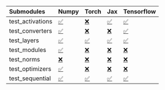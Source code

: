 | Submodules       | Numpy                                                                                                                           | Torch                                                                                                                           | Jax                                                                                                                             | Tensorflow                                                                                                                      |
|:-----------------|:--------------------------------------------------------------------------------------------------------------------------------|:--------------------------------------------------------------------------------------------------------------------------------|:--------------------------------------------------------------------------------------------------------------------------------|:--------------------------------------------------------------------------------------------------------------------------------|
| test_activations | <a href="https://github.com/unifyai/ivy/runs/8173832528?check_suite_focus=true" rel="noopener noreferrer" target="_blank">✅</a> | <a href="https://github.com/unifyai/ivy/runs/8173832687?check_suite_focus=true" rel="noopener noreferrer" target="_blank">❌</a> | <a href="https://github.com/unifyai/ivy/runs/8173832864?check_suite_focus=true" rel="noopener noreferrer" target="_blank">✅</a> | <a href="https://github.com/unifyai/ivy/runs/8173833123?check_suite_focus=true" rel="noopener noreferrer" target="_blank">✅</a> |
| test_converters  | <a href="https://github.com/unifyai/ivy/runs/8173832557?check_suite_focus=true" rel="noopener noreferrer" target="_blank">✅</a> | <a href="https://github.com/unifyai/ivy/runs/8173832709?check_suite_focus=true" rel="noopener noreferrer" target="_blank">❌</a> | <a href="https://github.com/unifyai/ivy/runs/8173832924?check_suite_focus=true" rel="noopener noreferrer" target="_blank">❌</a> | <a href="https://github.com/unifyai/ivy/runs/8173833154?check_suite_focus=true" rel="noopener noreferrer" target="_blank">✅</a> |
| test_layers      | <a href="https://github.com/unifyai/ivy/runs/8173832582?check_suite_focus=true" rel="noopener noreferrer" target="_blank">✅</a> | <a href="https://github.com/unifyai/ivy/runs/8173832730?check_suite_focus=true" rel="noopener noreferrer" target="_blank">✅</a> | <a href="https://github.com/unifyai/ivy/runs/8173832949?check_suite_focus=true" rel="noopener noreferrer" target="_blank">✅</a> | <a href="https://github.com/unifyai/ivy/runs/8173833190?check_suite_focus=true" rel="noopener noreferrer" target="_blank">✅</a> |
| test_modules     | <a href="https://github.com/unifyai/ivy/runs/8173832593?check_suite_focus=true" rel="noopener noreferrer" target="_blank">✅</a> | <a href="https://github.com/unifyai/ivy/runs/8173832755?check_suite_focus=true" rel="noopener noreferrer" target="_blank">❌</a> | <a href="https://github.com/unifyai/ivy/runs/8173832988?check_suite_focus=true" rel="noopener noreferrer" target="_blank">❌</a> | <a href="https://github.com/unifyai/ivy/runs/8173833211?check_suite_focus=true" rel="noopener noreferrer" target="_blank">❌</a> |
| test_norms       | <a href="https://github.com/unifyai/ivy/runs/8173832619?check_suite_focus=true" rel="noopener noreferrer" target="_blank">❌</a> | <a href="https://github.com/unifyai/ivy/runs/8173832774?check_suite_focus=true" rel="noopener noreferrer" target="_blank">❌</a> | <a href="https://github.com/unifyai/ivy/runs/8173833022?check_suite_focus=true" rel="noopener noreferrer" target="_blank">❌</a> | <a href="https://github.com/unifyai/ivy/runs/8173833247?check_suite_focus=true" rel="noopener noreferrer" target="_blank">❌</a> |
| test_optimizers  | <a href="https://github.com/unifyai/ivy/runs/8173832643?check_suite_focus=true" rel="noopener noreferrer" target="_blank">✅</a> | <a href="https://github.com/unifyai/ivy/runs/8173832814?check_suite_focus=true" rel="noopener noreferrer" target="_blank">❌</a> | <a href="https://github.com/unifyai/ivy/runs/8173833066?check_suite_focus=true" rel="noopener noreferrer" target="_blank">❌</a> | <a href="https://github.com/unifyai/ivy/runs/8173833284?check_suite_focus=true" rel="noopener noreferrer" target="_blank">❌</a> |
| test_sequential  | <a href="https://github.com/unifyai/ivy/runs/8173832670?check_suite_focus=true" rel="noopener noreferrer" target="_blank">✅</a> | <a href="https://github.com/unifyai/ivy/runs/8173832838?check_suite_focus=true" rel="noopener noreferrer" target="_blank">✅</a> | <a href="https://github.com/unifyai/ivy/runs/8173833094?check_suite_focus=true" rel="noopener noreferrer" target="_blank">✅</a> | <a href="https://github.com/unifyai/ivy/runs/8173833315?check_suite_focus=true" rel="noopener noreferrer" target="_blank">✅</a> |